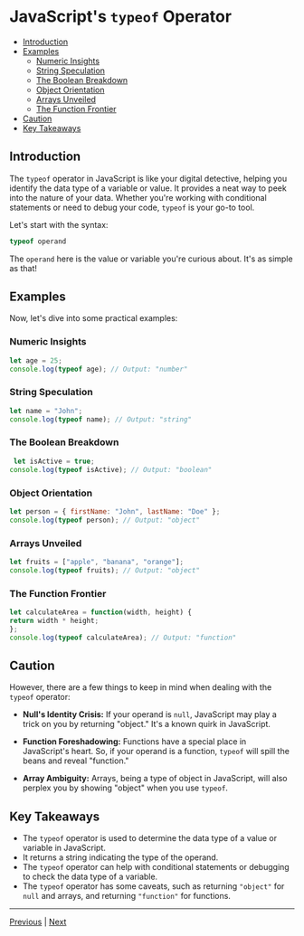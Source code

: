 <!-- omit in toc -->
# JavaScript's `typeof` Operator

- [Introduction](#introduction)
- [Examples](#examples)
  - [Numeric Insights](#numeric-insights)
  - [String Speculation](#string-speculation)
  - [The Boolean Breakdown](#the-boolean-breakdown)
  - [Object Orientation](#object-orientation)
  - [Arrays Unveiled](#arrays-unveiled)
  - [The Function Frontier](#the-function-frontier)
- [Caution](#caution)
- [Key Takeaways](#key-takeaways)


## Introduction

The `typeof` operator in JavaScript is like your digital detective, helping you identify the data type of a variable or value. It provides a neat way to peek into the nature of your data. Whether you're working with conditional statements or need to debug your code, `typeof` is your go-to tool.

Let's start with the syntax:

```javascript
typeof operand
```

The `operand` here is the value or variable you're curious about. It's as simple as that!

## Examples

Now, let's dive into some practical examples:

### Numeric Insights

```javascript
let age = 25;
console.log(typeof age); // Output: "number"
```

### String Speculation

```javascript
let name = "John";
console.log(typeof name); // Output: "string"
```

### The Boolean Breakdown

```javascript
 let isActive = true;
console.log(typeof isActive); // Output: "boolean"
```

### Object Orientation

```javascript
let person = { firstName: "John", lastName: "Doe" };
console.log(typeof person); // Output: "object"
```

### Arrays Unveiled

```javascript
let fruits = ["apple", "banana", "orange"];
console.log(typeof fruits); // Output: "object"
```

### The Function Frontier

```javascript
let calculateArea = function(width, height) {
return width * height;
};
console.log(typeof calculateArea); // Output: "function"
```

## Caution

However, there are a few things to keep in mind when dealing with the `typeof` operator:

- **Null's Identity Crisis:** If your operand is `null`, JavaScript may play a trick on you by returning "object." It's a known quirk in JavaScript.

- **Function Foreshadowing:** Functions have a special place in JavaScript's heart. So, if your operand is a function, `typeof` will spill the beans and reveal "function."

- **Array Ambiguity:** Arrays, being a type of object in JavaScript, will also perplex you by showing "object" when you use `typeof`.

## Key Takeaways

- The `typeof` operator is used to determine the data type of a value or variable in JavaScript.
- It returns a string indicating the type of the operand.
- The `typeof` operator can help with conditional statements or debugging to check the data type of a variable.
- The `typeof` operator has some caveats, such as returning `"object"` for `null` and arrays, and returning `"function"` for functions.

---

[Previous](./javascript-ternary-operator.md) | [Next](./in-operator.md)